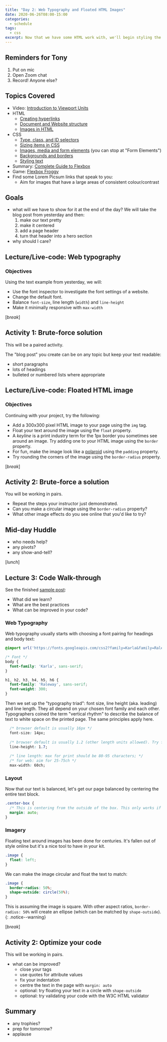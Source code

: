 ```yaml
---
title: "Day 2: Web Typography and Floated HTML Images"
date: 2020-06-26T08:00-15:00
categories:
  - schedule
tags:
  - css
excerpt: Now that we have some HTML work with, we'll begin styling the text, insert an image or two and add a top bar.
---
```

## Reminders for Tony
1. Put on mic
2. Open Zoom chat
3. Record! Anyone else?

## Topics Covered
- Video: [Introduction to Viewport Units](https://www.youtube.com/watch?v=_sgF8I-Q1Gs)
- HTML
  - [Creating hyperlinks](https://developer.mozilla.org/en-US/docs/Learn/HTML/Introduction_to_HTML/Creating_hyperlinks)
  - [Document and Website structure](https://developer.mozilla.org/en-US/docs/Learn/HTML/Introduction_to_HTML/Document_and_website_structure)
  - [Images in HTML](https://developer.mozilla.org/en-US/docs/Learn/HTML/Multimedia_and_embedding/Images_in_HTML)
- CSS 
  - [Type, class, and ID selectors](https://developer.mozilla.org/en-US/docs/Learn/CSS/Building_blocks/Selectors/Type_Class_and_ID_Selectors)
  - [Sizing items in CSS](https://developer.mozilla.org/en-US/docs/Learn/CSS/Building_blocks/Sizing_items_in_CSS)
  - [Images, media and form elements](https://developer.mozilla.org/en-US/docs/Learn/CSS/Building_blocks/Images_media_form_elements) (you can stop at "Form Elements")
  - [Backgrounds and borders](https://developer.mozilla.org/en-US/docs/Learn/CSS/Building_blocks/Backgrounds_and_borders)
  - [Styling text](https://developer.mozilla.org/en-US/docs/Learn/CSS/Styling_text)
- Summary: [Complete Guide to Flexbox](https://css-tricks.com/snippets/css/a-guide-to-flexbox/)
- Game: [Flexbox Froggy](https://flexboxfroggy.com/)
- Find some Lorem Picsum links that speak to you:
  - Aim for images that have a large areas of consistent colour/contrast

## Goals
- what will we have to show for it at the end of the day? We will take the blog post from yesterday and then:
  1. make our text pretty
  2. make it centered
  3. add a page header
  4. turn that header into a hero section
- why should I care?

## Lecture/Live-code: Web typography
### Objectives
Using the text example from yesterday, we will:
- Use the font inspector to investigate the font settings of a website.
- Change the default font.
- Balance `font-size`, line length (`width`) and `line-height`
- Make it minimally responsive with `max-width`

[*break*]

## Activity 1: Brute-force solution
This will be a paired activity.

The "blog post" you create can be on any topic but keep your text readable:
- short paragraphs
- lots of headings
- bulleted or numbered lists where appropriate

## Lecture/Live-code: Floated HTML image
### Objectives
Continuing with your project, try the following:
- Add a 300x300 pixel HTML image to your page using the `img` tag.
- Float your text around the image using the `float` property.
- A *keyline* is a print industry term for the 1px border you sometimes see around an image. Try adding one to your HTML image using the `border` property.
- For fun, make the image look like a [polaroid](https://www.google.com/search?q=polaroid+image) using the `padding` property.
- Try rounding the corners of the image using the `border-radius` property.

[*break*]

## Activity 2: Brute-force a solution
You will be working in pairs.
- Repeat the steps your instructor just demonstrated.
- Can you make a circular image using the `border-radius` property?
- What other image effects do you see online that you'd like to try?

## Mid-day Huddle
- who needs help?
- any pivots?
- any show-and-tell?

[*lunch*]

## Lecture 3: Code Walk-through
See the finished [sample post](https://codepen.io/browsertherapy/pen/JjGJxZP):
- What did we learn?
- What are the best practices
- What can be improved in your code?

### Web Typography
Web typography usually starts with choosing a font pairing for headings and body text:

```css
@import url('https://fonts.googleapis.com/css2?family=Karla&family=Raleway:wght@300;400&display=swap');

/* Font */
body {
  font-family: 'Karla', sans-serif;
}

h1, h2, h3, h4, h5, h6 {
  font-family: 'Raleway', sans-serif;
  font-weight: 300;
}
```

Then we set up the "typography triad": font size, line height (aka. leading) and line length. They all depend on your chosen font family and each other. Typographers coined the term "vertical rhythm" to describe the balance of text to white space on the printed page. The same principles apply here.

```css
  /* browser default is usually 16px */
  font-size: 14px; 
  
  /* browser default is usually 1.2 (other length units allowed). Try for a minimum of 1.5, max should be less than 2 */
  line-height: 1.7; 
  
  /* line length: max for print should be 80-95 characters; */
  /* for web: aim for 25-75ch */ 
  max-width: 60ch;
```

### Layout
Now that our text is balanced, let's get our page balanced by centering the entire text block.

```css
.center-box {
  /* This is centering from the outside of the box. This only works if the centered item is narrower than its parent. */
  margin: auto;
}
```

### Imagery
Floating text around images has been done for centuries. It's fallen out of style online but it's a nice tool to have in your kit.

```css
.image {
  float: left;
}
```

We can make the image circular and float the text to match:

```css
.image {
  border-radius: 50%;
  shape-outside: circle(50%);
}
```

This is assuming the image is square. With other aspect ratios, `border-radius: 50%` will create an ellipse (which can be matched by `shape-outside`).
{: .notice--warning}


[*break*]

## Activity 2: Optimize your code
This will be working in pairs.
- what can be improved?
  - close your tags
  - use quotes for attribute values
  - fix your indentation
  - centre the text in the page with `margin: auto`
  - optional: try floating your text in a circle with `shape-outside`
  - optional: try validating your code with the W3C HTML validator

## Summary
- any trophies?
- prep for tomorrow?
- applause
